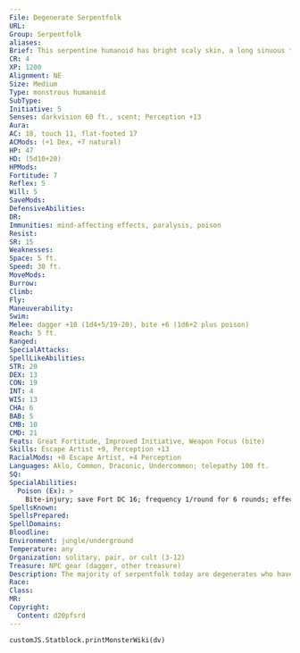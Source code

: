 ```yaml
---
File: Degenerate Serpentfolk
URL: 
Group: Serpentfolk
aliases: 
Brief: This serpentine humanoid has bright scaly skin, a long sinuous tail, and a fanged serpent's head.
CR: 4
XP: 1200
Alignment: NE
Size: Medium
Type: monstrous humanoid
SubType: 
Initiative: 5
Senses: darkvision 60 ft., scent; Perception +13
Aura: 
AC: 18, touch 11, flat-footed 17
ACMods: (+1 Dex, +7 natural)
HP: 47
HD: (5d10+20)
HPMods: 
Fortitude: 7
Reflex: 5
Will: 5
SaveMods: 
DefensiveAbilities: 
DR: 
Immunities: mind-affecting effects, paralysis, poison
Resist: 
SR: 15
Weaknesses: 
Space: 5 ft.
Speed: 30 ft.
MoveMods: 
Burrow: 
Climb: 
Fly: 
Maneuverability: 
Swim: 
Melee: dagger +10 (1d4+5/19-20), bite +6 (1d6+2 plus poison)
Reach: 5 ft.
Ranged: 
SpecialAttacks: 
SpellLikeAbilities: 
STR: 20
DEX: 13
CON: 19
INT: 4
WIS: 13
CHA: 6
BAB: 5
CMB: 10
CMD: 21
Feats: Great Fortitude, Improved Initiative, Weapon Focus (bite)
Skills: Escape Artist +9, Perception +13
RacialMods: +8 Escape Artist, +4 Perception
Languages: Aklo, Common, Draconic, Undercommon; telepathy 100 ft.
SQ: 
SpecialAbilities:
  Poison (Ex): >
    Bite-injury; save Fort DC 16; frequency 1/round for 6 rounds; effect 1d2 Str; cure 2 saves. The save DC is Constitution-based.
SpellsKnown: 
SpellsPrepared: 
SpellDomains: 
Bloodline: 
Environment: jungle/underground
Temperature: any
Organization: solitary, pair, or cult (3-12)
Treasure: NPC gear (dagger, other treasure)
Description: The majority of serpentfolk today are degenerates who have devolved to the point of primeval savagery and have lost much of their magical legacy-more civilized serpentfolk generally regard these degenerates with shame and disdain.  Degenerates are 5 feet tall but weigh 200 pounds.
Race: 
Class: 
MR: 
Copyright:
  Content: d20pfsrd
---
```

```dataviewjs
customJS.Statblock.printMonsterWiki(dv)
```

